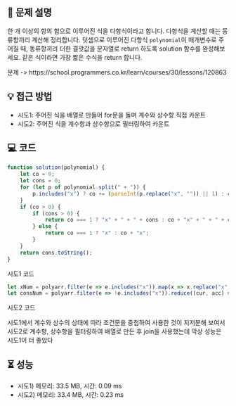 ## 📌 문제 설명

<p>한 개 이상의 항의 합으로 이루어진 식을 다항식이라고 합니다. 다항식을 계산할 때는 동류항끼리 계산해 정리합니다. 덧셈으로 이루어진 다항식 <code>polynomial</code>이 매개변수로 주어질 때, 동류항끼리 더한 결괏값을 문자열로 return 하도록 solution 함수를 완성해보세요. 같은 식이라면 가장 짧은 수식을 return 합니다.</p>
문제 -> https://school.programmers.co.kr/learn/courses/30/lessons/120863


## 💡 접근 방법

- 시도1: 주어진 식을 배열로 만들어 for문을 돌며 계수와 상수항 직접 카운트
- 시도2: 주어진 식을 계수항과 상수항으로 필터링하여 카운트


## 💻 코드

```js
function solution(polynomial) {
    let co = 0;
    let cons = 0;
    for (let p of polynomial.split(" + ")) {
        p.includes("x") ? co += (parseInt(p.replace("x", "")) || 1) : cons += parseInt(p)
    }
    if (co > 0) {
        if (cons > 0) {
            return co === 1 ? "x" + " + " + cons : co + "x" + " + " + cons;
        } else {
            return co === 1 ? "x" : co + "x";
        }
    }
    return cons.toString();
}
```
시도1 코드

```js
let xNum = polyarr.filter(e => e.includes("x")).map(x => x.replace("x", "") || 1).reduce((cur, acc) => cur + parseInt(acc), 0);
let consNum = polyarr.filter(e => !e.includes("x")).reduce((cur, acc) => cur + parseInt(acc), 0);
```
시도2 코드

시도1에서 계수와 상수의 상태에 따라 조건문을 중첩하여 사용한 것이 지저분해 보여서</br>
시도2로 계수항, 상수항을 필터링하여 배열로 만든 후 join을 사용했는데
막상 성능은 시도1이 더 좋았다

## ⏳ 성능
- 시도1) 메모리: 33.5 MB, 시간: 0.09 ms
- 시도2) 메모리: 33.4 MB, 시간: 0.23 ms
